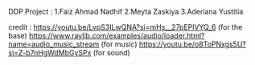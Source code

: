 DDP Project :
1.Faiz Ahmad Nadhif
2.Meyta Zaskiya
3.Aderiana Yustitia

credit :
https://youtu.be/LvpS3ILwQNA?si=mHs__27pEPlVYQ_6 (for the base)
https://www.raylib.com/examples/audio/loader.html?name=audio_music_stream (for music)
https://youtu.be/o8ToPNxgs5U?si=Z-b7nHgWdMbGySPx (for sound)
